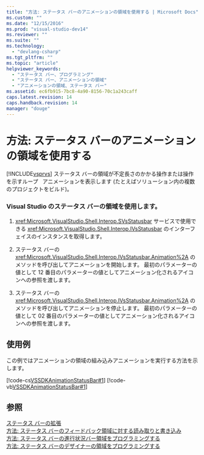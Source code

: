 ```yaml
---
title: "方法: ステータス バーのアニメーションの領域を使用する | Microsoft Docs"
ms.custom: ""
ms.date: "12/15/2016"
ms.prod: "visual-studio-dev14"
ms.reviewer: ""
ms.suite: ""
ms.technology: 
  - "devlang-csharp"
ms.tgt_pltfrm: ""
ms.topic: "article"
helpviewer_keywords: 
  - "ステータス バー、プログラミング"
  - "ステータス バー、アニメーションの領域"
  - "アニメーションの領域、ステータス バー"
ms.assetid: ec6fb915-7bc8-4a90-8156-70c1a243caff
caps.latest.revision: 14
caps.handback.revision: 14
manager: "douge"
---
```

# 方法: ステータス バーのアニメーションの領域を使用する
[!INCLUDE[vsprvs](../assembler/masm/includes/vsprvs_md.md)] ステータス バーの領域が不定長さのかかる操作または操作を示すループ   アニメーションを表示します \(たとえばソリューション内の複数のプロジェクトをビルド\)。  
  
### Visual Studio のステータス バーの領域を使用します。  
  
1.  <xref:Microsoft.VisualStudio.Shell.Interop.SVsStatusbar> サービスで使用できる <xref:Microsoft.VisualStudio.Shell.Interop.IVsStatusbar> のインターフェイスのインスタンスを取得します。  
  
2.  ステータス バーの <xref:Microsoft.VisualStudio.Shell.Interop.IVsStatusbar.Animation%2A> のメソッドを呼び出してアニメーションを開始します。  最初のパラメーターの値として 12 番目のパラメーターの値としてアニメーション化されるアイコンへの参照を渡します。  
  
3.  ステータス バーの <xref:Microsoft.VisualStudio.Shell.Interop.IVsStatusbar.Animation%2A> のメソッドを呼び出してアニメーションを停止します。  最初のパラメーターの値として 02 番目のパラメーターの値としてアニメーション化されるアイコンへの参照を渡します。  
  
## 使用例  
 この例ではアニメーションの領域の組み込みアニメーションを実行する方法を示します。  
  
 [!code-cs[VSSDKAnimationStatusBar#1](../misc/codesnippet/CSharp/how-to-use-the-animation-region-of-the-status-bar_1.cs)]
 [!code-vb[VSSDKAnimationStatusBar#1](../misc/codesnippet/VisualBasic/how-to-use-the-animation-region-of-the-status-bar_1.vb)]  
  
## 参照  
 [ステータス バーの拡張](../Topic/Extending%20the%20Status%20Bar.md)   
 [方法: ステータス バーのフィードバック領域に対する読み取りと書き込み](../misc/how-to-read-from-and-write-to-the-feedback-region-of-the-status-bar.md)   
 [方法: ステータス バーの進行状況バー領域をプログラミングする](../misc/how-to-program-the-progress-bar-region-of-the-status-bar.md)   
 [方法: ステータス バーのデザイナーの領域をプログラミングする](../Topic/How%20to:%20Program%20the%20Designer%20Region%20of%20the%20Status%20Bar.md)